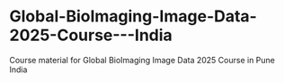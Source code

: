 # Global-BioImaging-Image-Data-2025-Course---India
Course material for Global BioImaging Image Data 2025 Course in Pune India
